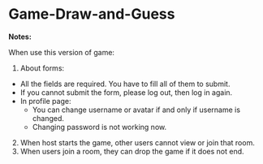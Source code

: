 # Game-Draw-and-Guess

**Notes:** 

When use this version of game:

1. About forms: 
* All the fields are required. You have to fill all of them to submit.
* If you cannot submit the form, please log out, then log in again.
* In profile page:
  * You can change username or avatar if and only if username is changed. 
  * Changing password is not working now.

2. When host starts the game, other users cannot view or join that room.
3. When users join a room, they can drop the game if it does not end. 
